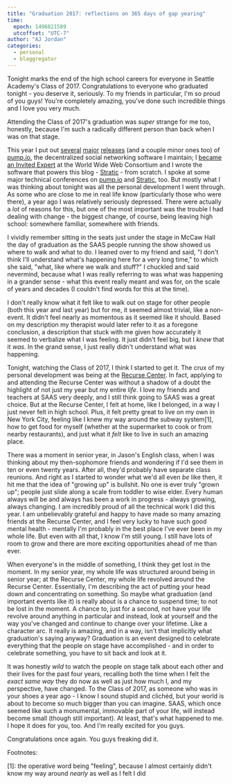 ```yaml
---
title: "Graduation 2017: reflections on 365 days of gap yearing"
time:
  epoch: 1496821589
  utcoffset: "UTC-7"
author: "AJ Jordan"
categories:
  - personal
  - blaggregator
---
```


Tonight marks the end of the high school careers for everyone in Seattle Academy's Class of 2017. Congratulations to everyone who graduated tonight - you deserve it, seriously. To my friends in particular, I'm so proud of you guys! You're completely amazing, you've done such incredible things and I love you very much.

Attending the Class of 2017's graduation was _super_ strange for me too, honestly, because I'm such a radically different person than back when I was on that stage.

This year I put out [several][] [major][] [releases][] (and a couple minor ones too) of [pump.io][], the decentralized social networking software I maintain; I [became an Invited Expert][] at the World Wide Web Consortium and I wrote the software that powers this blog - [Stratic][] - from scratch. I spoke at some major technical conferences on [pump.io][pump-libreplanet] and [Stratic][stratic-lfnw], too. But mostly what I was thinking about tonight was all the personal development I went through. As some who are close to me in real life know (particularly those who were there), a year ago I was relatively seriously depressed. There were actually a _lot_ of reasons for this, but one of the most important was the trouble I had dealing with change - the biggest change, of course, being leaving high school: somewhere familiar, somewhere with friends.

I vividly remember sitting in the seats just under the stage in McCaw Hall the day of graduation as the SAAS people running the show showed us where to walk and what to do. I leaned over to my friend and said, "I don't think I'll understand what's happening here for a very long time," to which she said, "what, like where we walk and stuff?" I chuckled and said nevermind, because what I was really referring to was what was happening in a grander sense - what this event really meant and was for, on the scale of years and decades (I couldn't find words for this at the time).

I don't really know what it felt like to walk out on stage for other people (both this year and last year) but for me, it seemed almost trivial, like a non-event. It didn't feel nearly as momentous as it seemed like it should. Based on my description my therapist would later refer to it as a foregone conclusion, a description that stuck with me given how accurately it seemed to verbalize what I was feeling. It just didn't feel big, but I _knew_ that it _was_. In the grand sense, I just really didn't understand what was happening.

Tonight, watching the Class of 2017, I think I started to get it. The crux of my personal development was being at the [Recurse Center][]. In fact, applying to and attending the Recurse Center was without a shadow of a doubt the highlight of not just my year but my entire _life_. I love my friends and teachers at SAAS very deeply, and I still think going to SAAS was a great choice. But at the Recurse Center, I felt at home, like I belonged, in a way I just never felt in high school. Plus, it felt pretty great to live on my own in New York City, feeling like I knew my way around the subway system\[1], how to get food for myself (whether at the supermarket to cook or from nearby restaurants), and just what it _felt_ like to live in such an amazing place.

There was a moment in senior year, in Jason's English class, when I was thinking about my then-sophomore friends and wondering if I'd see them in ten or even twenty years. After all, they'd probably have separate class reunions. And right as I started to wonder what we'd all even _be_ like then, it hit me that the idea of "growing up" is bullshit. No one is ever truly "grown up"; people just slide along a scale from toddler to wise elder. Every human always will be and always has been a work in progress - always growing, always changing. I am incredibly proud of all the technical work I did this year. I am unbelievably grateful and happy to have made so many amazing friends at the Recurse Center, and I feel very lucky to have such good mental health - mentally I'm probably in the best place I've ever been in my whole life. But even with all that, I know I'm still young. I still have lots of room to grow and there are more exciting opportunities ahead of me than ever.

When everyone's in the middle of something, I think they get lost in the moment. In my senior year, my whole life was structured around being in senior year; at the Recurse Center, my whole life revolved around the Recurse Center. Essentially, I'm describing the act of putting your head down and concentrating on something. So maybe what graduation (and important events like it) is really about is a chance to suspend time; to not be lost in the moment. A chance to, just for a second, not have your life revolve around anything in particular and instead, look at yourself and the way you've changed and continue to change over your lifetime. Like a character arc. It really is amazing, and in a way, isn't that implicitly what graduation's saying anyway? Graduation is an event designed to celebrate everything that the people on stage have accomplished - and in order to celebrate something, you have to sit back and look at it.

It was honestly _wild_ to watch the people on stage talk about each other and their lives for the past four years, recalling both the time when I felt the _exact same way_ they do now as well as just how much I, and my perspective, have changed. To the Class of 2017, as someone who was in your shoes a year ago - I know I sound stupid and clichéd, but your world is about to become so much bigger than you can imagine. SAAS, which once seemed like such a monumental, immovable part of your life, will instead become small (though still important). At least, that's what happened to me. I hope it does for you, too. And I'm really excited for you guys.

Congratulations once again. You guys freaking did it.

Footnotes:

 \[1]: the operative word being "feeling", because I almost certainly didn't know my way around _nearly_ as well as I felt I did

 [several]: https://strugee.net/blog/2016/08/pump.io-1.0.0-is-now-available
 [major]: https://strugee.net/blog/2016/11/pump.io-2.0.1-is-available
 [releases]: https://strugee.net/blog/2017/04/pump.io-4.0-in-beta
 [pump.io]: http://pump.io
 [became an Invited Expert]: https://strugee.net/blog/2017/05/pump.io-accident
 [Stratic]: https://github.com/straticjs
 [pump-libreplanet]: https://media.libreplanet.org/u/libreplanet/m/pump-io-the-federated-extensible-social-network/
 [stratic-lfnw]: https://www.youtube.com/watch?v=a9l-FmSgyt8
 [Recurse Center]: https://recurse.com
